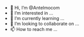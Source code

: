 - 👋 Hi, I’m @Antelmocom
- 👀 I’m interested in ...
- 🌱 I’m currently learning ...
- 💞️ I’m looking to collaborate on ...
- 📫 How to reach me ...

<!---
Antelmocom/Antelmocom is a ✨ special ✨ repository because its `README.md` (this file) appears on your GitHub profile.
You can click the Preview link to take a look at your changes.
--->
